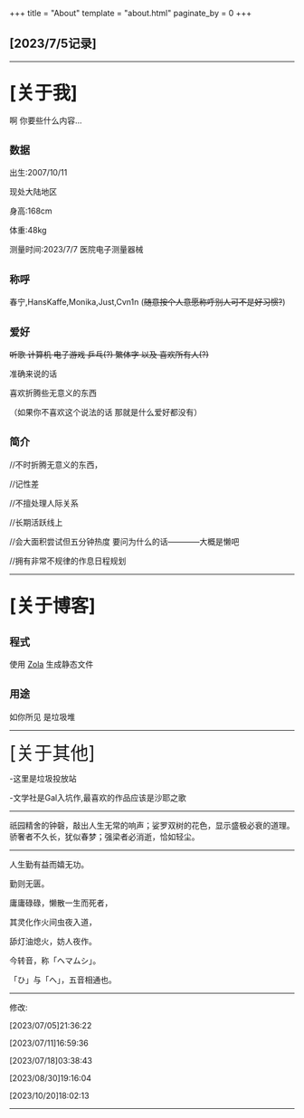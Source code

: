 +++
title = "About"
template = "about.html"
paginate_by = 0
+++

[2023/7/5记录]
--------------

--------------------------------------------------------------------------

<font size=6>[关于我]</font>
--------------------------------------
啊  你要些什么内容...

<font size=4>数据</font>
-------------------------------
出生:2007/10/11

现处大陆地区

身高:168cm

体重:48kg

测量时间:2023/7/7  医院电子测量器械

<font size=4>称呼</font>
-------------------------------

春宁,HansKaffe,Monika,Just,Cvn1n (~~随意按个人意愿称呼别人可不是好习惯?~~)


 
<font size=4>爱好</font>
-------------------------------
~~听歌 计算机 电子游戏 乒乓(?) 繁体字 以及 喜欢所有人(?)~~


准确来说的话

喜欢折腾些无意义的东西

（如果你不喜欢这个说法的话  那就是什么爱好都没有）


<font size=4>简介</font>
-----------------------------------

//不时折腾无意义的东西，

//记性差

//不擅处理人际关系

//长期活跃线上

//会大面积尝试但五分钟热度 要问为什么的话————大概是懒吧

//拥有非常不规律的作息日程规划

--------------------------------------------------------------------------------
<font size=6>[关于博客]</font>
---------------------------------------


<font size=4>程式</font>
-------------------------------------

使用 [Zola](https://github.com/getzola/zola) 生成静态文件

<font size=4>用途</font>
----------------------------------------------------

如你所见  是垃圾堆

-------------------------------------------------------------------------

<font size=6>[关于其他]</font>

-这里是垃圾投放站

-文学社是Gal入坑作,最喜欢的作品应该是沙耶之歌

-------------------------------------

祇园精舍的钟磬，敲出人生无常的响声；娑罗双树的花色，显示盛极必衰的道理。骄奢者不久长，犹似春梦；强梁者必消逝，恰如轻尘。

--------------------------------------------------------------------------------------------------------------------------------------------------

人生勤有益而嬉无功。

勤则无匮。

庸庸碌碌，懒散一生而死者，

其灵化作火间虫夜入道，

舔灯油熄火，妨人夜作。

今转音，称「ヘマムシ」。

「ひ」与「へ」，五音相通也。

---------------------------------------------------------------------

修改:

[2023/07/05]21:36:22

[2023/07/11]16:59:36

[2023/07/18]03:38:43

[2023/08/30]19:16:04

[2023/10/20]18:02:13

---------------------------------
